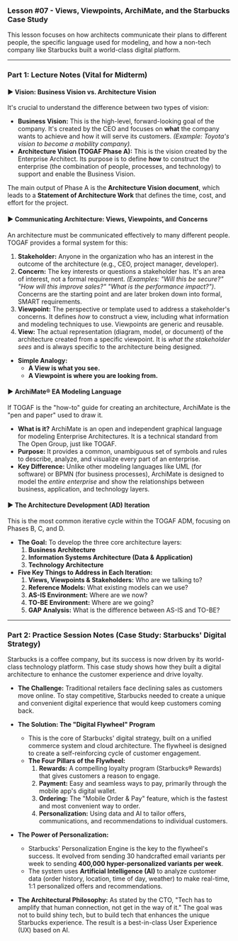 
### **Lesson #07 - Views, Viewpoints, ArchiMate, and the Starbucks Case Study**

This lesson focuses on how architects communicate their plans to different people, the specific language used for modeling, and how a non-tech company like Starbucks built a world-class digital platform.

---

### **Part 1: Lecture Notes (Vital for Midterm)**

#### **► Vision: Business Vision vs. Architecture Vision**

It's crucial to understand the difference between two types of vision:

*   **Business Vision:** This is the high-level, forward-looking goal of the company. It's created by the CEO and focuses on **what** the company wants to achieve and how it will serve its customers. *(Example: Toyota's vision to become a mobility company).*
*   **Architecture Vision (TOGAF Phase A):** This is the vision created by the Enterprise Architect. Its purpose is to define **how** to construct the enterprise (the combination of people, processes, and technology) to support and enable the Business Vision.

The main output of Phase A is the **Architecture Vision document**, which leads to a **Statement of Architecture Work** that defines the time, cost, and effort for the project.

#### **► Communicating Architecture: Views, Viewpoints, and Concerns**

An architecture must be communicated effectively to many different people. TOGAF provides a formal system for this:

1.  **Stakeholder:** Anyone in the organization who has an interest in the outcome of the architecture (e.g., CEO, project manager, developer).
2.  **Concern:** The key interests or questions a stakeholder has. It's an area of interest, not a formal requirement. *(Examples: "Will this be secure?" "How will this improve sales?" "What is the performance impact?")*. Concerns are the starting point and are later broken down into formal, SMART requirements.
3.  **Viewpoint:** The perspective or template used to address a stakeholder's concerns. It defines *how* to construct a view, including what information and modeling techniques to use. Viewpoints are generic and reusable.
4.  **View:** The actual representation (diagram, model, or document) of the architecture created from a specific viewpoint. It is *what the stakeholder sees* and is always specific to the architecture being designed.

*   **Simple Analogy:**
    *   **A View is what you see.**
    *   **A Viewpoint is where you are looking from.**

#### **► ArchiMate® EA Modeling Language**

If TOGAF is the "how-to" guide for creating an architecture, ArchiMate is the "pen and paper" used to draw it.

*   **What is it?** ArchiMate is an open and independent graphical language for modeling Enterprise Architectures. It is a technical standard from The Open Group, just like TOGAF.
*   **Purpose:** It provides a common, unambiguous set of symbols and rules to describe, analyze, and visualize every part of an enterprise.
*   **Key Difference:** Unlike other modeling languages like UML (for software) or BPMN (for business processes), ArchiMate is designed to model the *entire enterprise* and show the relationships between business, application, and technology layers.

#### **► The Architecture Development (AD) Iteration**

This is the most common iterative cycle within the TOGAF ADM, focusing on Phases B, C, and D.

*   **The Goal:** To develop the three core architecture layers:
    1.  **Business Architecture**
    2.  **Information Systems Architecture (Data & Application)**
    3.  **Technology Architecture**
*   **Five Key Things to Address in Each Iteration:**
    1.  **Views, Viewpoints & Stakeholders:** Who are we talking to?
    2.  **Reference Models:** What existing models can we use?
    3.  **AS-IS Environment:** Where are we now?
    4.  **TO-BE Environment:** Where are we going?
    5.  **GAP Analysis:** What is the difference between AS-IS and TO-BE?

---

### **Part 2: Practice Session Notes (Case Study: Starbucks' Digital Strategy)**

Starbucks is a coffee company, but its success is now driven by its world-class technology platform. This case study shows how they built a digital architecture to enhance the customer experience and drive loyalty.

*   **The Challenge:** Traditional retailers face declining sales as customers move online. To stay competitive, Starbucks needed to create a unique and convenient digital experience that would keep customers coming back.

*   **The Solution: The "Digital Flywheel" Program**
    *   This is the core of Starbucks' digital strategy, built on a unified commerce system and cloud architecture. The flywheel is designed to create a self-reinforcing cycle of customer engagement.
    *   **The Four Pillars of the Flywheel:**
        1.  **Rewards:** A compelling loyalty program (Starbucks® Rewards) that gives customers a reason to engage.
        2.  **Payment:** Easy and seamless ways to pay, primarily through the mobile app's digital wallet.
        3.  **Ordering:** The "Mobile Order & Pay" feature, which is the fastest and most convenient way to order.
        4.  **Personalization:** Using data and AI to tailor offers, communications, and recommendations to individual customers.

*   **The Power of Personalization:**
    *   Starbucks' Personalization Engine is the key to the flywheel's success. It evolved from sending 30 handcrafted email variants per week to sending **400,000 hyper-personalized variants per week**.
    *   The system uses **Artificial Intelligence (AI)** to analyze customer data (order history, location, time of day, weather) to make real-time, 1:1 personalized offers and recommendations.

*   **The Architectural Philosophy:** As stated by the CTO, "Tech has to amplify that human connection, not get in the way of it." The goal was not to build shiny tech, but to build tech that enhances the unique Starbucks experience. The result is a best-in-class User Experience (UX) based on AI.